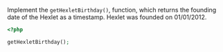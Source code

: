 
Implement the `getHexletBirthday()`, function, which returns the founding date of the Hexlet as a timestamp. Hexlet was founded on 01/01/2012.

```php
<?php

getHexletBirthday();
```
